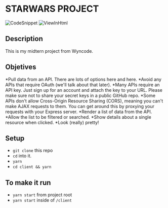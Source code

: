# STARWARS PROJECT

![CodeSnippet](./weekendproject/img/code.png)
![ViewInHtml](./weekendproject/img/view.png)

## Description
This is my midtern project from Wyncode.

## Objetives
*Pull data from an API. There are lots of options here and here.
    *Avoid any APIs that require OAuth (we'll talk about that later).
    *Many APIs require an API key. Just sign up for an account and attach the key to your URL. Please make sure not to share your secret keys in a public GitHub repo.
    *Some APIs don't allow Cross-Origin Resource Sharing (CORS), meaning you can't make AJAX requests to them. You can get around this by proxying your requests with your Express server.
*Render a list of data from the API.
    *Allow the list to be filtered or searched.
*Show details about a single resource when clicked.
*Look (really) pretty!
  
## Setup

* `git clone` this repo
* `cd` into it.
* `yarn`
* `cd client && yarn `

## To make it run

* `yarn start` from project root
* `yarn start` inside of `/client`